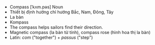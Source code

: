 - Compass [ˈkʌm.pəs] Noun  
- Thiết bị định hướng chỉ hướng Bắc, Nam, Đông, Tây  
- La bàn  
- Kompass  
- The compass helps sailors find their direction.  
- Magnetic compass (la bàn từ tính), compass rose (hình hoa thị la bàn)  
- Latin: *com* ("together") + *passus* ("step")
